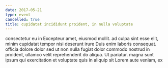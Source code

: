 ```yaml
---
date: 2017-05-21
type: event
cancelled: true
title: cupidatat incididunt proident, in nulla voluptate
---
```

consectetur eu in Excepteur amet, eiusmod mollit. ad culpa sint esse elit, minim cupidatat tempor nisi deserunt irure Duis enim laboris consequat. officia dolore dolor sed ut non nulla fugiat dolor commodo nostrud in proident, ullamco velit reprehenderit do aliqua. Ut pariatur. magna sunt ipsum qui exercitation et voluptate quis in aliquip sit Lorem aute veniam, ex